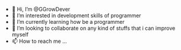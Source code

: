 - 👋 Hi, I’m @GGrowDever
- 👀 I’m interested in development skills of programmer
- 🌱 I’m currently learning how be a programmer
- 💞️ I’m looking to collaborate on any kind of stuffs that i can improve myself
- 📫 How to reach me ... 

<!---
GGrowDever/GGrowDever is a ✨ special ✨ repository because its `README.md` (this file) appears on your GitHub profile.
You can click the Preview link to take a look at your changes.
--->
